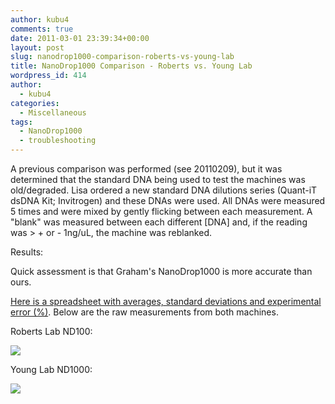 ```yaml
---
author: kubu4
comments: true
date: 2011-03-01 23:39:34+00:00
layout: post
slug: nanodrop1000-comparison-roberts-vs-young-lab
title: NanoDrop1000 Comparison - Roberts vs. Young Lab
wordpress_id: 414
author:
  - kubu4
categories:
  - Miscellaneous
tags:
  - NanoDrop1000
  - troubleshooting
---
```


A previous comparison was performed (see 20110209), but it was determined that the standard DNA being used to test the machines was old/degraded. Lisa ordered a new standard DNA dilutions series (Quant-iT dsDNA Kit; Invitrogen) and these DNAs were used. All DNAs were measured 5 times and were mixed by gently flicking between each measurement. A "blank" was measured between each different [DNA] and, if the reading was > + or - 1ng/uL, the machine was reblanked.

Results:

Quick assessment is that Graham's NanoDrop1000 is more accurate than ours.

[Here is a spreadsheet with averages, standard deviations and experimental error (%)](httpss://spreadsheets4.google.com/ccc?hl=en&key=tSqYT6UZDXFLvxIq0XmCzFw&authkey=CICJ1-wC&hl=en#gid=0). Below are the raw measurements from both machines.

Roberts Lab ND100:

![](https://eagle.fish.washington.edu/Arabidopsis/20110301%20Roberts%20Lab%20Quant-iT%20Standards.jpg)

Young Lab ND1000:

![](https://eagle.fish.washington.edu/Arabidopsis/20110301%20Young%20Lab%20Quant-iT%20Standards.JPG)
